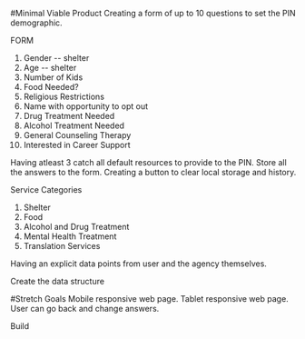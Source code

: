 #Minimal Viable Product
Creating a form of up to 10 questions to set the PIN demographic.

FORM
1. Gender  -- shelter
2. Age     -- shelter
3. Number of Kids
4. Food Needed?
5. Religious Restrictions
6. Name with opportunity to opt out
7. Drug Treatment Needed
8. Alcohol Treatment Needed
9. General Counseling Therapy
10. Interested in Career Support

Having atleast 3 catch all default resources to provide to the PIN.
Store all the answers to the form.
Creating a button to clear local storage and history.

Service Categories
1. Shelter
2. Food
3. Alcohol and Drug Treatment
4. Mental Health Treatment
5. Translation Services

Having an explicit data points from user and the agency themselves.

Create the data structure

#Stretch Goals
Mobile responsive web page.
Tablet responsive web page.
User can go back and change answers.

Build 
